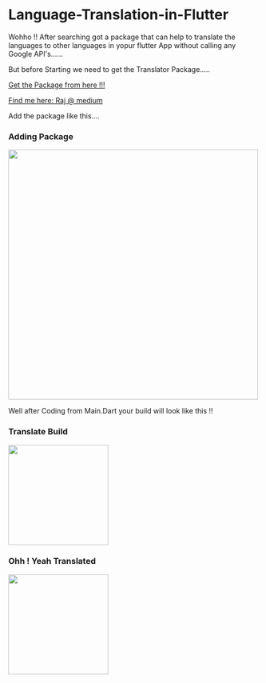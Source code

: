 # Language-Translation-in-Flutter
Wohho !! After searching got a package that can help to translate the languages to other languages in yopur flutter App without calling any Google API's......

But before Starting we need to get the Translator Package.....

<a class="github-button" href="https://pub.dev/packages/translator#-installing-tab-" data-size="large" aria-label="Follow @ntkme on GitHub">Get the Package from here !!!</a>

<a class="github-button" href="https://medium.com/@dc.vishwakarma.raj/build-hero-animation-with-flutter-da3d316c6306" data-size="large" aria-label="Follow @ntkme on GitHub">Find me here: Raj @ medium</a>

Add the package like this....


  <h3>Adding Package</h3> 
<img src="https://github.com/neon97/Language-Translation-in-Flutter/blob/master/screenshots/pubspec.jpg?raw=true"  width="500" >
</img>

Well after Coding from Main.Dart your build will look like this !!

  <h3>Translate Build</h3> 
<img src="https://github.com/neon97/Language-Translation-in-Flutter/blob/master/screenshots/Screenshot_1564035389.png?raw=true"  width="200" >
</img>
  <h3>Ohh ! Yeah Translated</h3> 
<img src="https://github.com/neon97/Language-Translation-in-Flutter/blob/master/screenshots/Screenshot_1564035439.png?raw=true"  width="200" >
</img>


